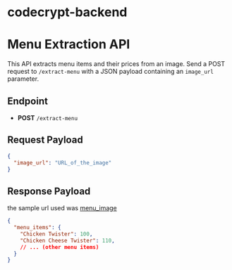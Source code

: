 # codecrypt-backend

# Menu Extraction API

This API extracts menu items and their prices from an image. Send a POST request to `/extract-menu` with a JSON payload containing an `image_url` parameter.

## Endpoint

- **POST** `/extract-menu`

## Request Payload

```json
{
  "image_url": "URL_of_the_image"
}
```
## Response Payload
the sample url used was  [menu_image](https://b.zmtcdn.com/data/menus/433/19486433/962156b3391b77e9cba835133c1eadea.jpg)



```json
{
  "menu_items": {
    "Chicken Twister": 100,
    "Chicken Cheese Twister": 110,
    // ... (other menu items)
  }
}
